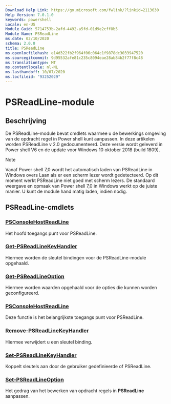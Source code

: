 ```yaml
---
Download Help Link: https://go.microsoft.com/fwlink/?linkid=2113630
Help Version: 7.0.1.0
keywords: powershell
Locale: en-US
Module Guid: 5714753b-2afd-4492-a5fd-01d9e2cff8b5
Module Name: PSReadLine
ms.date: 02/10/2020
schema: 2.0.0
title: PSReadLine
ms.openlocfilehash: e14d322fb2f964f06c064c1f9878dc3033947520
ms.sourcegitcommit: 9d95532afe81c235c8094eae28ab84b2f77f8c48
ms.translationtype: MT
ms.contentlocale: nl-NL
ms.lasthandoff: 10/07/2020
ms.locfileid: "93252029"
---
```

# PSReadLine-module

## Beschrijving

De PSReadLine-module bevat cmdlets waarmee u de bewerkings omgeving van de opdracht regel in Power shell kunt aanpassen. In deze artikelen worden PSReadLine v 2.0 gedocumenteerd. Deze versie wordt geleverd in Power shell V6 en de update voor Windows 10 oktober 2018 (build 1809).

> [!NOTE]
> Vanaf Power shell 7,0 wordt het automatisch laden van PSReadLine in Windows overs Laan als er een scherm lezer wordt gedetecteerd. Op dit moment werkt PSReadLine niet goed met scherm lezers. De standaard weergave en opmaak van Power shell 7,0 in Windows werkt op de juiste manier. U kunt de module hand matig laden, indien nodig.

## PSReadLine-cmdlets

### [PSConsoleHostReadLine](PSConsoleHostReadLine.md)
Het hoofd toegangs punt voor PSReadLine.

### [Get-PSReadLineKeyHandler](Get-PSReadLineKeyHandler.md)
Hiermee worden de sleutel bindingen voor de PSReadLine-module opgehaald.

### [Get-PSReadLineOption](Get-PSReadLineOption.md)
Hiermee worden waarden opgehaald voor de opties die kunnen worden geconfigureerd.

### [PSConsoleHostReadLine](PSConsoleHostReadLine.md)
Deze functie is het belangrijkste toegangs punt voor PSReadLine.

### [Remove-PSReadLineKeyHandler](Remove-PSReadLineKeyHandler.md)
Hiermee verwijdert u een sleutel binding.

### [Set-PSReadLineKeyHandler](Set-PSReadLineKeyHandler.md)
Koppelt sleutels aan door de gebruiker gedefinieerde of PSReadLine.

### [Set-PSReadLineOption](Set-PSReadLineOption.md)
Het gedrag van het bewerken van opdracht regels in **PSReadLine** aanpassen.

